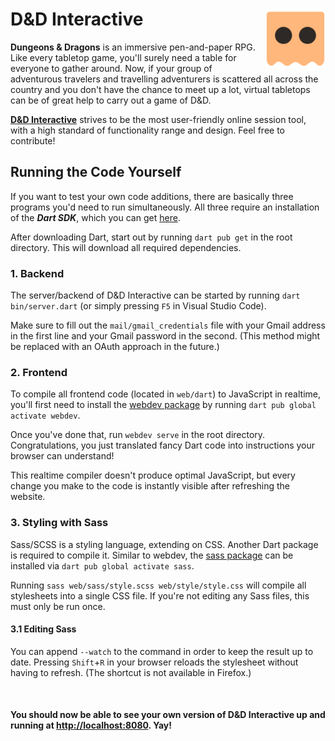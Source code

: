 # D&D Interactive <img align="right" src="web/images/icon.png" alt="Icon" height=96 />

**Dungeons & Dragons** is an immersive pen-and-paper RPG. Like every tabletop game, you'll surely need a table for everyone to gather around.
Now, if your group of adventurous travelers and travelling adventurers is scattered all across the country and you don't have the chance to meet up a lot,
virtual tabletops can be of great help to carry out a game of D&D.

[**D&D Interactive**](https://theoretically.online/dnd) strives to be the most user-friendly online session tool, with a high standard of functionality range and design. Feel free to contribute!


## Running the Code Yourself
If you want to test your own code additions, there are basically three programs you'd need to run simultaneously.
All three require an installation of the ***Dart SDK***, which you can get [here](https://dart.dev/get-dart).

After downloading Dart, start out by running `dart pub get` in the root directory. This will download all required dependencies.


### 1. Backend
The server/backend of D&D Interactive can be started by running `dart bin/server.dart` (or simply pressing `F5` in Visual Studio Code).

Make sure to fill out the `mail/gmail_credentials` file with your Gmail address in the first line and your Gmail password in the second.
(This method might be replaced with an OAuth approach in the future.)


### 2. Frontend
To compile all frontend code (located in `web/dart`) to JavaScript in realtime, you'll first need to install the [webdev package](https://pub.dev/packages/webdev)
by running `dart pub global activate webdev`.

Once you've done that, run `webdev serve` in the root directory. Congratulations, you just translated fancy Dart code into instructions your browser can understand!

This realtime compiler doesn't produce optimal JavaScript, but every change you make to the code is instantly visible after refreshing the website.


### 3. Styling with Sass
Sass/SCSS is a styling language, extending on CSS. Another Dart package is required to compile it.
Similar to webdev, the [sass package](https://pub.dev/packages/sass) can be installed via `dart pub global activate sass`.

Running `sass web/sass/style.scss web/style/style.css` will compile all stylesheets into a single CSS file. If you're not editing any Sass files, this must only be run once.

#### 3.1 Editing Sass
You can append `--watch` to the command in order to keep the result up to date.
Pressing `Shift`+`R` in your browser reloads the stylesheet without having to refresh. (The shortcut is not available in Firefox.)

<br>

#### You should now be able to see your own version of D&D Interactive up and running at [http://localhost:8080](http://localhost:8080). Yay!
